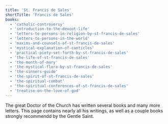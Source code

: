 ```yaml
---
title: 'St. Francis de Sales'
shortTitle: 'Francis de Sales'
books:
  - 'catholic-controversy'
  - 'introduction-to-the-devout-life'
  - 'letters-to-persons-in-religion-by-st-francis-de-sales'
  - 'letters-to-persons-in-the-world'
  - 'maxims-and-counsels-of-st-francis-de-sales'
  - 'mystical-explanation-of-canticles'
  - 'practical-piety-set-forth-by-st-francis-de-sales'
  - 'the-life-of-st-francis-de-sales'
  - 'the-month-of-mary'
  - 'the-mystical-flora-by-st-francis-de-sales'
  - 'the-sinners-guide'
  - 'the-spirit-of-st-francis-de-sales'
  - 'the-spiritual-combat'
  - 'the-spiritual-conferences-of-st-francis-de-sales'
  - 'treatise-on-the-love-of-god'
---
```


The great Doctor of the Church has written several books and many more letters. This page contains nearly all his writings, as well as a couple books strongly recommendd by the Gentle Saint.
